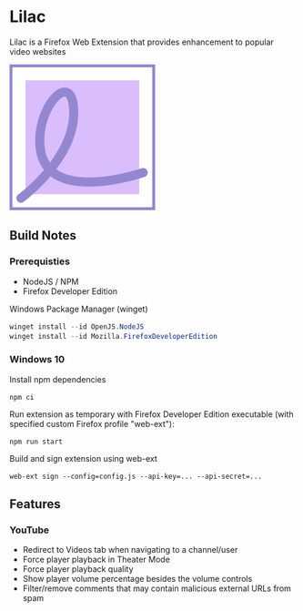 Lilac
===============

Lilac is a Firefox Web Extension that provides enhancement to popular video websites

![Lilac Icon](icons/icon_256.png)

Build Notes
-----
### Prerequisties

- NodeJS / NPM
- Firefox Developer Edition

Windows Package Manager (winget)
```powershell
winget install --id OpenJS.NodeJS
winget install --id Mozilla.FirefoxDeveloperEdition
```

### Windows 10

Install npm dependencies

```shell
npm ci
```

Run extension as temporary with Firefox Developer Edition executable (with specified custom Firefox profile "web-ext"):

```shell
npm run start
```

Build and sign extension using web-ext
```shell
web-ext sign --config=config.js --api-key=... --api-secret=...
```

Features
---------
### YouTube
- Redirect to Videos tab when navigating to a channel/user
- Force player playback in Theater Mode
- Force player playback quality
- Show player volume percentage besides the volume controls
- Filter/remove comments that may contain malicious external URLs from spam
